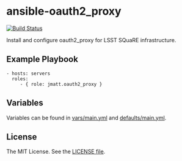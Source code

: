 ansible-oauth2_proxy
====================

[![Build Status](https://travis-ci.org/jmatt/ansible-oauth2_proxy.svg?branch=master)](https://travis-ci.org/jmatt/ansible-oauth2_proxy)

Install and configure oauth2_proxy for LSST SQuaRE infrastructure.

Example Playbook
----------------

    - hosts: servers
      roles:
         - { role: jmatt.oauth2_proxy }


Variables
---------

Variables can be found in [vars/main.yml](https://github.com/jmatt/ansible-oauth2_proxy/blob/master/vars/main.yml) and [defaults/main.yml](https://github.com/jmatt/ansible-oauth2_proxy/blob/master/defaults/main.yml).

License
-------

The MIT License. See the [LICENSE file](https://github.com/lsst-sqre/ansible-oauth2_proxy/blob/master/LICENSE).
